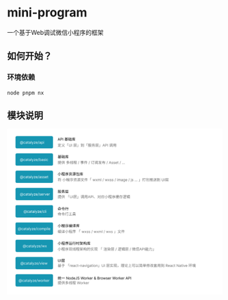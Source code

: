 # mini-program

一个基于Web调试微信小程序的框架

## 如何开始？
### 环境依赖
```
node pnpm nx
```

## 模块说明
![image](https://github.com/aniwei/mini-program/blob/main/package-introduction.png)
